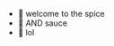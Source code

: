 - 👋 welcome to the spice
- 👀 AND sauce
- 🌱 lol

<!---
lemonTasteIceTea/lemonTasteIceTea is a ✨ awesome ✨ repository because it"s `README.md` (this file) appears on your GitHub profile.
You can click the Preview link to steal a look at your changes.
--->
